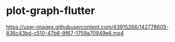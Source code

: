 # plot-graph-flutter

https://user-images.githubusercontent.com/43915266/142778605-836c43bd-c510-47b6-9f67-1759a70949e6.mp4

